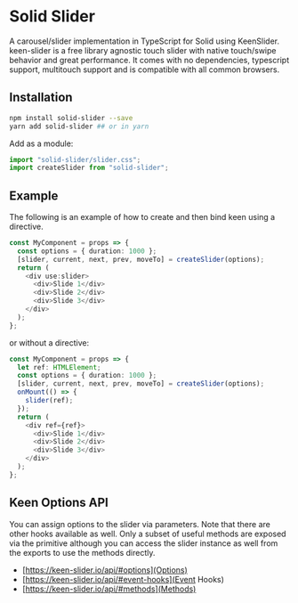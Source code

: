 # Solid Slider

A carousel/slider implementation in TypeScript for Solid using KeenSlider. keen-slider is a free library agnostic touch slider with native touch/swipe behavior and great performance. It comes with no dependencies, typescript support, multitouch support and is compatible with all common browsers.

## Installation

```bash
npm install solid-slider --save
yarn add solid-slider ## or in yarn
```

Add as a module:

```ts
import "solid-slider/slider.css";
import createSlider from "solid-slider";
```

## Example

The following is an example of how to create and then bind keen using a directive.

```ts
const MyComponent = props => {
  const options = { duration: 1000 };
  [slider, current, next, prev, moveTo] = createSlider(options);
  return (
    <div use:slider>
      <div>Slide 1</div>
      <div>Slide 2</div>
      <div>Slide 3</div>
    </div>
  );
};
```

or without a directive:

```ts
const MyComponent = props => {
  let ref: HTMLElement;
  const options = { duration: 1000 };
  [slider, current, next, prev, moveTo] = createSlider(options);
  onMount(() => {
    slider(ref);
  });
  return (
    <div ref={ref}>
      <div>Slide 1</div>
      <div>Slide 2</div>
      <div>Slide 3</div>
    </div>
  );
};
```

## Keen Options API

You can assign options to the slider via parameters. Note that there are other hooks available as well. Only a subset of useful methods are exposed via the primitive although you can access the slider instance as well from the exports to use the methods directly.

- [https://keen-slider.io/api/#options](Options)
- [https://keen-slider.io/api/#event-hooks](Event Hooks)
- [https://keen-slider.io/api/#methods](Methods)

